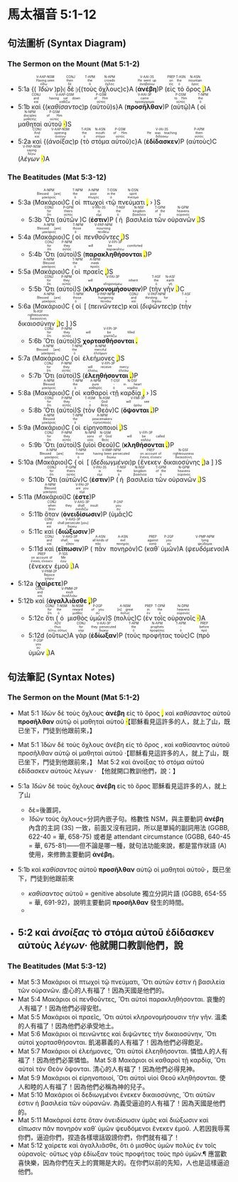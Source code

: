 # 馬太福音 5:1-12

## 句法圖析 (Syntax Diagram)

### The Sermon on the Mount (Mat 5:1-2)

- 5:1a {(<RUBY><ruby><ruby><em><em>Ἰδὼν</em></em><rt>εἴδω</rt></ruby><rt>Having seen</rt></ruby><rt>V-AAP-NSM</rt></RUBY>)p}⦇ <RUBY><ruby><ruby>δὲ<rt>δέ</rt></ruby><rt>then</rt></ruby><rt>CONJ</rt></RUBY> ⦈{(<RUBY><ruby><ruby>τοὺς<rt>ὁ</rt></ruby><rt>the</rt></ruby><rt>T-APM</rt></RUBY> <RUBY><ruby><ruby>ὄχλους<rt>ὄχλος</rt></ruby><rt>crowds</rt></ruby><rt>N-APM</rt></RUBY>)c}A (<RUBY><ruby><ruby><strong><strong>ἀνέβη</strong></strong><rt>ἀναβαίνω</rt></ruby><rt>He went up</rt></ruby><rt>V-AAI-3S</rt></RUBY>)P (<RUBY><ruby><ruby>εἰς<rt>εἰς</rt></ruby><rt>on</rt></ruby><rt>PREP</rt></RUBY> <RUBY><ruby><ruby>τὸ<rt>ὁ</rt></ruby><rt>the</rt></ruby><rt>T-ASN</rt></RUBY> <RUBY><ruby><ruby>ὄρος <mark class="pm">,</mark><rt>ὄρος</rt></ruby><rt>mountain</rt></ruby><rt>N-ASN</rt></RUBY>)A
- 5:1b <RUBY><ruby><ruby>καὶ<rt>καί</rt></ruby><rt>and</rt></ruby><rt>CONJ</rt></RUBY> {(<RUBY><ruby><ruby><em><em>καθίσαντος</em></em><rt>καθίζω</rt></ruby><rt>having sat down</rt></ruby><rt>V-AAP-GSM</rt></RUBY>)p (<RUBY><ruby><ruby>αὐτοῦ<rt>αὐτός</rt></ruby><rt>of Him</rt></ruby><rt>P-GSM</rt></RUBY>)s}A (<RUBY><ruby><ruby><strong><strong>προσῆλθαν</strong></strong><rt>προσέρχομαι</rt></ruby><rt>came</rt></ruby><rt>V-AAI-3P</rt></RUBY>)P (<RUBY><ruby><ruby>αὐτῷ<rt>αὐτός</rt></ruby><rt>to Him</rt></ruby><rt>P-DSM</rt></RUBY>)A (<RUBY><ruby><ruby>οἱ<rt>ὁ</rt></ruby><rt>the</rt></ruby><rt>T-NPM</rt></RUBY> <RUBY><ruby><ruby>μαθηταὶ<rt>μαθητής</rt></ruby><rt>disciples</rt></ruby><rt>N-NPM</rt></RUBY> <RUBY><ruby><ruby>αὐτοῦ <mark class="pm">·</mark><rt>αὐτός</rt></ruby><rt>of Him</rt></ruby><rt>P-GSM</rt></RUBY>)S 
- 5:2a <RUBY><ruby><ruby>καὶ<rt>καί</rt></ruby><rt>And</rt></ruby><rt>CONJ</rt></RUBY> {(<RUBY><ruby><ruby><em><em>ἀνοίξας</em></em><rt>ἀνοίγω</rt></ruby><rt>opening</rt></ruby><rt>V-AAP-NSM</rt></RUBY>)p (<RUBY><ruby><ruby>τὸ<rt>ὁ</rt></ruby><rt>the</rt></ruby><rt>T-ASN</rt></RUBY> <RUBY><ruby><ruby>στόμα<rt>στόμα</rt></ruby><rt>mouth</rt></ruby><rt>N-ASN</rt></RUBY> <RUBY><ruby><ruby>αὐτοῦ<rt>αὐτός</rt></ruby><rt>of Him</rt></ruby><rt>P-GSM</rt></RUBY>)c}A (<RUBY><ruby><ruby><strong><strong>ἐδίδασκεν</strong></strong><rt>διδάσκω</rt></ruby><rt>He was teaching</rt></ruby><rt>V-IAI-3S</rt></RUBY>)P (<RUBY><ruby><ruby>αὐτοὺς<rt>αὐτός</rt></ruby><rt>them</rt></ruby><rt>P-APM</rt></RUBY>)C (<RUBY><ruby><ruby><em>λέγων <mark class="pm">·</mark></em><rt>λέγω</rt></ruby><rt>saying</rt></ruby><rt>V-PAP-NSM</rt></RUBY>)A

### The Beatitudes (Mat 5:3-12)

- 5:3a (<RUBY><ruby><ruby>Μακάριοι<rt>μακάριος</rt></ruby><rt>Blessed [are]</rt></ruby><rt>A-NPM</rt></RUBY>)C (<RUBY><ruby><ruby>οἱ<rt>ὁ</rt></ruby><rt>the</rt></ruby><rt>T-NPM</rt></RUBY> <RUBY><ruby><ruby>πτωχοὶ<rt>πτωχός</rt></ruby><rt>poor</rt></ruby><rt>A-NPM</rt></RUBY> ‹<RUBY><ruby><ruby>τῷ<rt>ὁ</rt></ruby><rt>in the</rt></ruby><rt>T-DSN</rt></RUBY> <RUBY><ruby><ruby>πνεύματι <mark class="pm">,</mark><rt>πνεῦμα</rt></ruby><rt>spirit</rt></ruby><rt>N-DSN</rt></RUBY> › )S</br>
	- 5:3b <RUBY><ruby><ruby>Ὅτι<rt>ὅτι</rt></ruby><rt>for</rt></ruby><rt>CONJ</rt></RUBY> (<RUBY><ruby><ruby>αὐτῶν<rt>αὐτός</rt></ruby><rt>theirs</rt></ruby><rt>P-GPM</rt></RUBY> )C (<RUBY><ruby><ruby><strong><strong>ἐστιν</strong></strong><rt>εἰμί</rt></ruby><rt>is</rt></ruby><rt>V-PAI-3S</rt></RUBY>)P (<RUBY><ruby><ruby>ἡ<rt>ὁ</rt></ruby><rt>the</rt></ruby><rt>T-NSF</rt></RUBY> <RUBY><ruby><ruby>βασιλεία<rt>βασιλεία</rt></ruby><rt>kingdom</rt></ruby><rt>N-NSF</rt></RUBY> <RUBY><ruby><ruby>τῶν<rt>ὁ</rt></ruby><rt>of the</rt></ruby><rt>T-GPM</rt></RUBY> <RUBY><ruby><ruby>οὐρανῶν <mark class="pm">.</mark><rt>οὐρανός</rt></ruby><rt>heavens</rt></ruby><rt>N-GPM</rt></RUBY>)S
- 5:4a (<RUBY><ruby><ruby>Μακάριοι<rt>μακάριος</rt></ruby><rt>Blessed [are]</rt></ruby><rt>A-NPM</rt></RUBY>)C (<RUBY><ruby><ruby>οἱ<rt>ὁ</rt></ruby><rt>those</rt></ruby><rt>T-NPM</rt></RUBY> <RUBY><ruby><ruby><em>πενθοῦντες <mark class="pm">,</mark></em><rt>πενθέω</rt></ruby><rt>mourning</rt></ruby><rt>V-PAP-NPM</rt></RUBY>)S
	- 5:4b <RUBY><ruby><ruby>Ὅτι<rt>ὅτι</rt></ruby><rt>for</rt></ruby><rt>CONJ</rt></RUBY> (<RUBY><ruby><ruby>αὐτοὶ<rt>αὐτός</rt></ruby><rt>they</rt></ruby><rt>P-NPM</rt></RUBY>)S (<RUBY><ruby><ruby><strong>παρακληθήσονται <mark class="pm">.</mark></strong><rt>παρακαλέω</rt></ruby><rt>will be comforted</rt></ruby><rt>V-FPI-3P</rt></RUBY>)P
- 5:5a (<RUBY><ruby><ruby>Μακάριοι<rt>μακάριος</rt></ruby><rt>Blessed</rt></ruby><rt>A-NPM</rt></RUBY>)C (<RUBY><ruby><ruby>οἱ<rt>ὁ</rt></ruby><rt>the</rt></ruby><rt>T-NPM</rt></RUBY> <RUBY><ruby><ruby>πραεῖς <mark class="pm">,</mark><rt>πραΰς</rt></ruby><rt>meek</rt></ruby><rt>A-NPM</rt></RUBY>)S
	- 5:5b <RUBY><ruby><ruby>Ὅτι<rt>ὅτι</rt></ruby><rt>for</rt></ruby><rt>CONJ</rt></RUBY> (<RUBY><ruby><ruby>αὐτοὶ<rt>αὐτός</rt></ruby><rt>they</rt></ruby><rt>P-NPM</rt></RUBY>)S (<RUBY><ruby><ruby><strong><strong>κληρονομήσουσιν</strong></strong><rt>κληρονομέω</rt></ruby><rt>will inherit</rt></ruby><rt>V-FAI-3P</rt></RUBY>)P (<RUBY><ruby><ruby>τὴν<rt>ὁ</rt></ruby><rt>the</rt></ruby><rt>T-ASF</rt></RUBY> <RUBY><ruby><ruby>γῆν <mark class="pm">.</mark><rt>γῆ</rt></ruby><rt>earth</rt></ruby><rt>N-ASF</rt></RUBY>)C
- 5:6a (<RUBY><ruby><ruby>Μακάριοι<rt>μακάριος</rt></ruby><rt>Blessed [are]</rt></ruby><rt>A-NPM</rt></RUBY>)C {<RUBY><ruby><ruby>οἱ<rt>ὁ</rt></ruby><rt>those</rt></ruby><rt>T-NPM</rt></RUBY> [ (<RUBY><ruby><ruby><em><em>πεινῶντες</em></em><rt>πεινάω</rt></ruby><rt>hungering</rt></ruby><rt>V-PAP-NPM</rt></RUBY>)p <RUBY><ruby><ruby>καὶ<rt>καί</rt></ruby><rt>and</rt></ruby><rt>CONJ</rt></RUBY> (<RUBY><ruby><ruby><em><em>διψῶντες</em></em><rt>διψάω</rt></ruby><rt>thirsting for</rt></ruby><rt>V-PAP-NPM</rt></RUBY>)p (<RUBY><ruby><ruby>τὴν<rt>ὁ</rt></ruby><rt>-</rt></ruby><rt>T-ASF</rt></RUBY> <RUBY><ruby><ruby>δικαιοσύνην <mark class="pm">,</mark><rt>δικαιοσύνη</rt></ruby><rt>righteousness</rt></ruby><rt>N-ASF</rt></RUBY>)c ] }S
	- 5:6b <RUBY><ruby><ruby>Ὅτι<rt>ὅτι</rt></ruby><rt>for</rt></ruby><rt>CONJ</rt></RUBY> (<RUBY><ruby><ruby>αὐτοὶ<rt>αὐτός</rt></ruby><rt>they</rt></ruby><rt>P-NPM</rt></RUBY>)S <RUBY><ruby><ruby><strong>χορτασθήσονται <mark class="pm">.</mark></strong><rt>χορτάζω</rt></ruby><rt>will be filled</rt></ruby><rt>V-FPI-3P</rt></RUBY>
- 5:7a (<RUBY><ruby><ruby>Μακάριοι<rt>μακάριος</rt></ruby><rt>Blessed [are]</rt></ruby><rt>A-NPM</rt></RUBY>)C (<RUBY><ruby><ruby>οἱ<rt>ὁ</rt></ruby><rt>the</rt></ruby><rt>T-NPM</rt></RUBY> <RUBY><ruby><ruby>ἐλεήμονες <mark class="pm">,</mark><rt>ἐλεήμων</rt></ruby><rt>merciful</rt></ruby><rt>A-NPM</rt></RUBY>)S
	- 5:7b <RUBY><ruby><ruby>Ὅτι<rt>ὅτι</rt></ruby><rt>for</rt></ruby><rt>CONJ</rt></RUBY> (<RUBY><ruby><ruby>αὐτοὶ<rt>αὐτός</rt></ruby><rt>they</rt></ruby><rt>P-NPM</rt></RUBY>)S (<RUBY><ruby><ruby><strong>ἐλεηθήσονται <mark class="pm">.</mark></strong><rt>ἐλεέω, ἐλεάω</rt></ruby><rt>will receive mercy</rt></ruby><rt>V-FPI-3P</rt></RUBY>)P
- 5:8a (<RUBY><ruby><ruby>Μακάριοι<rt>μακάριος</rt></ruby><rt>Blessed</rt></ruby><rt>A-NPM</rt></RUBY>)C (<RUBY><ruby><ruby>οἱ<rt>ὁ</rt></ruby><rt>the</rt></ruby><rt>T-NPM</rt></RUBY> <RUBY><ruby><ruby>καθαροὶ<rt>καθαρός</rt></ruby><rt>pure</rt></ruby><rt>A-NPM</rt></RUBY> ‹<RUBY><ruby><ruby>τῇ<rt>ὁ</rt></ruby><rt>-</rt></ruby><rt>T-DSF</rt></RUBY> <RUBY><ruby><ruby>καρδίᾳ <mark class="pm">,</mark><rt>καρδία</rt></ruby><rt>in heart</rt></ruby><rt>N-DSF</rt></RUBY> › )S
	- 5:8b <RUBY><ruby><ruby>Ὅτι<rt>ὅτι</rt></ruby><rt>for</rt></ruby><rt>CONJ</rt></RUBY> (<RUBY><ruby><ruby>αὐτοὶ<rt>αὐτός</rt></ruby><rt>they</rt></ruby><rt>P-NPM</rt></RUBY>)S (<RUBY><ruby><ruby>τὸν<rt>ὁ</rt></ruby><rt>-</rt></ruby><rt>T-ASM</rt></RUBY> <RUBY><ruby><ruby>Θεὸν<rt>θεός</rt></ruby><rt>God</rt></ruby><rt>N-ASM</rt></RUBY>)C (<RUBY><ruby><ruby><strong>ὄψονται <mark class="pm">.</mark></strong><rt>ὁράω</rt></ruby><rt>will see</rt></ruby><rt>V-FMI-3P</rt></RUBY>)P
- 5:9a (<RUBY><ruby><ruby>Μακάριοι<rt>μακάριος</rt></ruby><rt>Blessed</rt></ruby><rt>A-NPM</rt></RUBY>)C (<RUBY><ruby><ruby>οἱ<rt>ὁ</rt></ruby><rt>the</rt></ruby><rt>T-NPM</rt></RUBY> <RUBY><ruby><ruby>εἰρηνοποιοί <mark class="pm">,</mark><rt>εἰρηνοποιός</rt></ruby><rt>peacemakers</rt></ruby><rt>A-NPM</rt></RUBY>)S
	- 5:9b <RUBY><ruby><ruby>Ὅτι<rt>ὅτι</rt></ruby><rt>for</rt></ruby><rt>CONJ</rt></RUBY> (<RUBY><ruby><ruby>αὐτοὶ<rt>αὐτός</rt></ruby><rt>they</rt></ruby><rt>P-NPM</rt></RUBY>)S (<RUBY><ruby><ruby>υἱοὶ<rt>υἱός</rt></ruby><rt>sons</rt></ruby><rt>N-NPM</rt></RUBY> <RUBY><ruby><ruby>Θεοῦ<rt>θεός</rt></ruby><rt>of God</rt></ruby><rt>N-GSM</rt></RUBY>)C (<RUBY><ruby><ruby><strong>κληθήσονται <mark class="pm">.</mark></strong><rt>καλέω</rt></ruby><rt>will be called</rt></ruby><rt>V-FPI-3P</rt></RUBY>)P
- 5:10a (<RUBY><ruby><ruby>Μακάριοι<rt>μακάριος</rt></ruby><rt>Blessed [are]</rt></ruby><rt>A-NPM</rt></RUBY>)C {<RUBY><ruby><ruby>οἱ<rt>ὁ</rt></ruby><rt>those</rt></ruby><rt>T-NPM</rt></RUBY> [ (<RUBY><ruby><ruby><em><em>δεδιωγμένοι</em></em><rt>διώκω</rt></ruby><rt>having been persecuted</rt></ruby><rt>V-RMP-NPM</rt></RUBY>)p (<RUBY><ruby><ruby>ἕνεκεν<rt>ἕνεκα, εἵνεκεν</rt></ruby><rt>on account of</rt></ruby><rt>PREP</rt></RUBY> <RUBY><ruby><ruby>δικαιοσύνης <mark class="pm">,</mark><rt>δικαιοσύνη</rt></ruby><rt>righteousness</rt></ruby><rt>N-GSF</rt></RUBY>)a ] }S
	- 5:10b <RUBY><ruby><ruby>Ὅτι<rt>ὅτι</rt></ruby><rt>for</rt></ruby><rt>CONJ</rt></RUBY> (<RUBY><ruby><ruby>αὐτῶν<rt>αὐτός</rt></ruby><rt>theirs</rt></ruby><rt>P-GPM</rt></RUBY>)C (<RUBY><ruby><ruby><strong><strong>ἐστιν</strong></strong><rt>εἰμί</rt></ruby><rt>is</rt></ruby><rt>V-PAI-3S</rt></RUBY>)P (<RUBY><ruby><ruby>ἡ<rt>ὁ</rt></ruby><rt>the</rt></ruby><rt>T-NSF</rt></RUBY> <RUBY><ruby><ruby>βασιλεία<rt>βασιλεία</rt></ruby><rt>kingdom</rt></ruby><rt>N-NSF</rt></RUBY> <RUBY><ruby><ruby>τῶν<rt>ὁ</rt></ruby><rt>of the</rt></ruby><rt>T-GPM</rt></RUBY> <RUBY><ruby><ruby>οὐρανῶν <mark class="pm">.</mark><rt>οὐρανός</rt></ruby><rt>heavens</rt></ruby><rt>N-GPM</rt></RUBY>)S
- 5:11a (<RUBY><ruby><ruby>Μακάριοί<rt>μακάριος</rt></ruby><rt>Blessed</rt></ruby><rt>A-NPM</rt></RUBY>)C (<RUBY><ruby><ruby><strong><strong>ἐστε</strong></strong><rt>εἰμί</rt></ruby><rt>are you</rt></ruby><rt>V-PAI-2P</rt></RUBY>)P</br>
	- 5:11b <RUBY><ruby><ruby>ὅταν<rt>ὅταν</rt></ruby><rt>when</rt></ruby><rt>CONJ</rt></RUBY> (<RUBY><ruby><ruby><strong><strong>ὀνειδίσωσιν</strong></strong><rt>ὀνειδίζω</rt></ruby><rt>they shall insult</rt></ruby><rt>V-AAS-3P</rt></RUBY>)P (<RUBY><ruby><ruby>ὑμᾶς<rt>σύ</rt></ruby><rt>you</rt></ruby><rt>P-2AP</rt></RUBY>)C
	- 5:11c <RUBY><ruby><ruby>καὶ<rt>καί</rt></ruby><rt>and</rt></ruby><rt>CONJ</rt></RUBY> (<RUBY><ruby><ruby><strong>διώξωσιν</strong><rt>διώκω</rt></ruby><rt>shall persecute [you]</rt></ruby><rt>V-AAS-3P</rt></RUBY>)P
	- 5:11d <RUBY><ruby><ruby>καὶ<rt>καί</rt></ruby><rt>and</rt></ruby><rt>CONJ</rt></RUBY> (<RUBY><ruby><ruby><strong><strong>εἴπωσιν</strong></strong><rt>εἶπον</rt></ruby><rt>shall say</rt></ruby><rt>V-AAS-3P</rt></RUBY>)P (<RUBY><ruby><ruby>πᾶν<rt>πᾶς</rt></ruby><rt>all kinds of</rt></ruby><rt>A-ASN</rt></RUBY> <RUBY><ruby><ruby>πονηρὸν<rt>πονηρός</rt></ruby><rt>evil</rt></ruby><rt>A-ASN</rt></RUBY>)C (<RUBY><ruby><ruby>καθ᾽<rt>κατά</rt></ruby><rt>against</rt></ruby><rt>PREP</rt></RUBY> <RUBY><ruby><ruby>ὑμῶν<rt>σύ</rt></ruby><rt>you</rt></ruby><rt>P-2GP</rt></RUBY>)A (<RUBY><ruby><ruby><em><em>ψευδόμενοι</em></em><rt>ψεύδομαι</rt></ruby><rt>lying</rt></ruby><rt>V-PMP-NPM</rt></RUBY>)A (<RUBY><ruby><ruby>ἕνεκεν<rt>ἕνεκα, εἵνεκεν</rt></ruby><rt>on account of</rt></ruby><rt>PREP</rt></RUBY> <RUBY><ruby><ruby>ἐμοῦ <mark class="pm">.</mark><rt>ἐγώ</rt></ruby><rt>Me</rt></ruby><rt>P-1GS</rt></RUBY>)A
- 5:12a (<RUBY><ruby><ruby><strong><strong>χαίρετε</strong></strong><rt>χαίρω</rt></ruby><rt>Rejoice</rt></ruby><rt>V-PAM-2P</rt></RUBY>)P
- 5:12b <RUBY><ruby><ruby>καὶ<rt>καί</rt></ruby><rt>and</rt></ruby><rt>CONJ</rt></RUBY> (<RUBY><ruby><ruby><strong>ἀγαλλιᾶσθε <mark class="pm">,</mark></strong><rt>ἀγαλλιάω</rt></ruby><rt>exult</rt></ruby><rt>V-PMM-2P</rt></RUBY>)P
	- 5:12c <RUBY><ruby><ruby>ὅτι<rt>ὅτι</rt></ruby><rt>for</rt></ruby><rt>CONJ</rt></RUBY> (<RUBY><ruby><ruby>ὁ<rt>ὁ</rt></ruby><rt>the</rt></ruby><rt>T-NSM</rt></RUBY> <RUBY><ruby><ruby>μισθὸς<rt>μισθός</rt></ruby><rt>reward</rt></ruby><rt>N-NSM</rt></RUBY> <RUBY><ruby><ruby>ὑμῶν<rt>σύ</rt></ruby><rt>of you</rt></ruby><rt>P-2GP</rt></RUBY>)S (<RUBY><ruby><ruby>πολὺς<rt>πολύς</rt></ruby><rt>[is] great</rt></ruby><rt>A-NSM</rt></RUBY>)C (<RUBY><ruby><ruby>ἐν<rt>ἐν</rt></ruby><rt>in</rt></ruby><rt>PREP</rt></RUBY> <RUBY><ruby><ruby>τοῖς<rt>ὁ</rt></ruby><rt>the</rt></ruby><rt>T-DPM</rt></RUBY> <RUBY><ruby><ruby>οὐρανοῖς <mark class="pm">·</mark><rt>οὐρανός</rt></ruby><rt>heavens</rt></ruby><rt>N-DPM</rt></RUBY>)A
	- 5:12d (<RUBY><ruby><ruby>οὕτως<rt>οὕτω, οὕτως</rt></ruby><rt>thus</rt></ruby><rt>ADV</rt></RUBY>)A <RUBY><ruby><ruby>γὰρ<rt>γάρ</rt></ruby><rt>for</rt></ruby><rt>CONJ</rt></RUBY> (<RUBY><ruby><ruby><strong><strong>ἐδίωξαν</strong></strong><rt>διώκω</rt></ruby><rt>they persecuted</rt></ruby><rt>V-AAI-3P</rt></RUBY>)P (<RUBY><ruby><ruby>τοὺς<rt>ὁ</rt></ruby><rt>the</rt></ruby><rt>T-APM</rt></RUBY> <RUBY><ruby><ruby>προφήτας<rt>προφήτης</rt></ruby><rt>prophets</rt></ruby><rt>N-APM</rt></RUBY> <RUBY><ruby><ruby>τοὺς<rt>ὁ</rt></ruby><rt>-</rt></ruby><rt>T-APM</rt></RUBY>)C (<RUBY><ruby><ruby>πρὸ<rt>πρό</rt></ruby><rt>before</rt></ruby><rt>PREP</rt></RUBY> <RUBY><ruby><ruby>ὑμῶν <mark class="pm">.</mark><rt>σύ</rt></ruby><rt>you</rt></ruby><rt>P-2GP</rt></RUBY>)A

<div style='page-break-after: always;'></div>

## 句法筆記 (Syntax Notes)

### The Sermon on the Mount (Mat 5:1-2)
- Mat 5:1 <em>Ἰδὼν</em> δὲ τοὺς ὄχλους <strong>ἀνέβη</strong> εἰς τὸ ὄρος <mark class="pm">,</mark> καὶ <em>καθίσαντος</em> αὐτοῦ <strong>προσῆλθαν</strong> αὐτῷ οἱ μαθηταὶ αὐτοῦ <mark class="pm">·</mark>【耶穌看見這許多的人，就上了山，既已坐下，門徒到他跟前來，】

- Mat 5:1 Ἰδὼν  δὲ  τοὺς  ὄχλους  ἀνέβη  εἰς  τὸ  ὄρος ,  καὶ  καθίσαντος  αὐτοῦ  προσῆλθαν  αὐτῷ  οἱ  μαθηταὶ  αὐτοῦ ·【耶穌看見這許多的人，就上了山，既已坐下，門徒到他跟前來，】 Mat 5:2 καὶ  ἀνοίξας  τὸ  στόμα  αὐτοῦ  ἐδίδασκεν  αὐτοὺς  λέγων · 【他就開口教訓他們，說：】 
- 5:1a *Ἰδὼν* δὲ τοὺς ὄχλους **ἀνέβη** εἰς τὸ ὄρος 耶穌看見這許多的人，就上了山
	- δὲ=後置詞，
	- *Ἰδὼν* τοὺς ὄχλους=分詞內嵌子句。格數性 NSM，與主要動詞 **ἀνέβη** 內含的主詞 (3S) 一致，前面又沒有冠詞，所以是單純的副詞用法 (GGBB, 622-40 = 華, 658-75) 或者是 attendant circumstance (GGBB, 640-45 = 華, 675-81)——但不論是哪一種，就句法功能來說，都是當作狀語 (A) 使用，來修飾主要動詞 **ἀνέβη**。
- 5:1b καὶ *καθίσαντος* αὐτοῦ **προσῆλθαν** αὐτῷ οἱ μαθηταὶ αὐτοῦ·，既已坐下，門徒到他跟前來
	- *καθίσαντος* αὐτοῦ = genitive absolute 獨立分詞片語 (GGBB, 654-55 = 華, 691-92)，說明主要動詞 **προσῆλθαν** 發生的時間。
	- 
- 5:2 καὶ *ἀνοίξας* τὸ στόμα αὐτοῦ **ἐδίδασκεν** αὐτοὺς *λέγων*· 他就開口教訓他們，說
	- 

### The Beatitudes (Mat 5:3-12)

- Mat 5:3 Μακάριοι οἱ πτωχοὶ τῷ πνεύματι, Ὅτι αὐτῶν ἐστιν ἡ βασιλεία τῶν οὐρανῶν. 虛心的人有福了！因為天國是他們的。 
- Mat 5:4 Μακάριοι οἱ πενθοῦντες, Ὅτι αὐτοὶ παρακληθήσονται. 哀慟的人有福了！因為他們必得安慰。 
- Mat 5:5 Μακάριοι οἱ πραεῖς, Ὅτι αὐτοὶ κληρονομήσουσιν τὴν γῆν. 溫柔的人有福了！因為他們必承受地土。 
- Mat 5:6 Μακάριοι οἱ πεινῶντες καὶ διψῶντες τὴν δικαιοσύνην, Ὅτι αὐτοὶ χορτασθήσονται. 飢渴慕義的人有福了！因為他們必得飽足。 
- Mat 5:7 Μακάριοι οἱ ἐλεήμονες, Ὅτι αὐτοὶ ἐλεηθήσονται. 憐恤人的人有福了！因為他們必蒙憐恤。 Mat 5:8 Μακάριοι οἱ καθαροὶ τῇ καρδίᾳ, Ὅτι αὐτοὶ τὸν Θεὸν ὄψονται. 清心的人有福了！因為他們必得見神。 
- Mat 5:9 Μακάριοι οἱ εἰρηνοποιοί, Ὅτι αὐτοὶ υἱοὶ Θεοῦ κληθήσονται. 使人和睦的人有福了！因為他們必稱為神的兒子。 
- Mat 5:10 Μακάριοι οἱ δεδιωγμένοι ἕνεκεν δικαιοσύνης, Ὅτι αὐτῶν ἐστιν ἡ βασιλεία τῶν οὐρανῶν. 為義受逼迫的人有福了！因為天國是他們的。 
- Mat 5:11 Μακάριοί ἐστε ὅταν ὀνειδίσωσιν ὑμᾶς καὶ διώξωσιν καὶ εἴπωσιν πᾶν πονηρὸν καθ᾽ ὑμῶν ψευδόμενοι ἕνεκεν ἐμοῦ. 人若因我辱罵你們，逼迫你們，捏造各樣壞話毀謗你們，你們就有福了！ 
- Mat 5:12 χαίρετε καὶ ἀγαλλιᾶσθε, ὅτι ὁ μισθὸς ὑμῶν πολὺς ἐν τοῖς οὐρανοῖς· οὕτως γὰρ ἐδίωξαν τοὺς προφήτας τοὺς πρὸ ὑμῶν.¶ 應當歡喜快樂，因為你們在天上的賞賜是大的。在你們以前的先知，人也是這樣逼迫他們。 